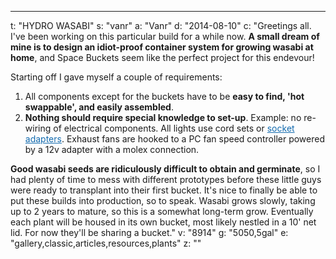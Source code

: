 ---
t: "HYDRO WASABI"
s: "vanr"
a: "Vanr"
d: "2014-08-10"
c: "Greetings all. I've been working on this particular build for a while now.  <strong>A small dream of mine is to design an idiot-proof container system for growing wasabi at home</strong>, and Space Buckets seem like the perfect project for this endevour!

Starting off I gave myself a couple of requirements:
<ol><li>All components except for the buckets have to be <strong>easy to find, 'hot swappable', and easily assembled</strong>.</li><li><strong>Nothing should require special knowledge to set-up</strong>. Example: no re-wiring of electrical components. All lights use cord sets or <a style='color: #136baf;font-weighg:bold;' href='http://www.amazon.com/gp/product/B0091HO0FY/ref=as_li_tl?ie=UTF8&camp=1789&creative=390957&creativeASIN=B0091HO0FY&linkCode=as2&tag=spacbuck-20'>socket adapters</a>. Exhaust fans are hooked to a PC fan speed controller powered by a 12v adapter with a molex connection.
</li></ol><strong>Good wasabi seeds are ridiculously difficult to obtain and germinate</strong>, so I had plenty of time to mess with different prototypes before these little guys were ready to transplant into their first bucket. It's nice to finally be able to put these builds into production, so to speak. Wasabi grows slowly, taking up to 2 years to mature, so this is a somewhat long-term grow. Eventually each plant will be housed in its own bucket, most likely nestled in a 10' net lid. For now they'll be sharing a bucket."
v: "8914"
g: "5050,5gal"
e: "gallery,classic,articles,resources,plants"
z: ""
